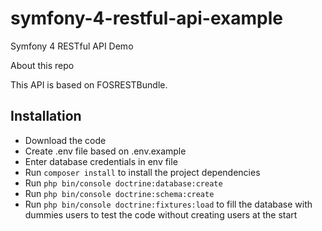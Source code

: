 # symfony-4-restful-api-example
Symfony 4 RESTful API Demo

About this repo

This API is based on FOSRESTBundle.

## Installation

* Download the code
* Create .env file based on .env.example
* Enter database credentials in env file
* Run `composer install` to install the project dependencies
* Run `php bin/console doctrine:database:create`
* Run `php bin/console doctrine:schema:create`
* Run `php bin/console doctrine:fixtures:load` to fill the database with dummies users to test the code without creating users at the start
